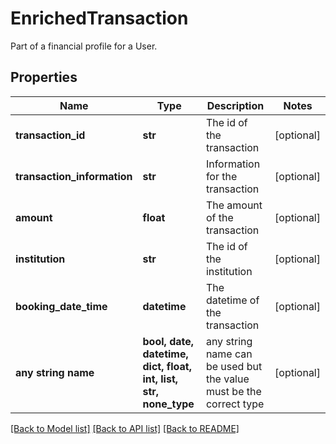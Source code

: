 # EnrichedTransaction

Part of a financial profile for a User.

## Properties
Name | Type | Description | Notes
------------ | ------------- | ------------- | -------------
**transaction_id** | **str** | The id of the transaction | [optional] 
**transaction_information** | **str** | Information for the transaction | [optional] 
**amount** | **float** | The amount of the transaction | [optional] 
**institution** | **str** | The id of the institution | [optional] 
**booking_date_time** | **datetime** | The datetime of the transaction | [optional] 
**any string name** | **bool, date, datetime, dict, float, int, list, str, none_type** | any string name can be used but the value must be the correct type | [optional]

[[Back to Model list]](../README.md#documentation-for-models) [[Back to API list]](../README.md#documentation-for-api-endpoints) [[Back to README]](../README.md)



